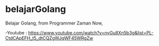 # belajarGolang

Belajar Golang, from Programmer Zaman Now, 

-Youtube : https://www.youtube.com/watch?v=nyGu8Xn5b3g&list=PL-CtdCApEFH_t5_dtCQZgWJqWF45WRgZw
